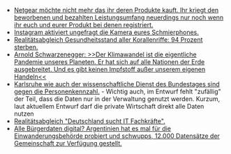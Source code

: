 * [Netgear möchte nicht mehr das ihr deren Produkte kauft. Ihr kriegt den beworbenen und bezahlten Leistungsumfang neuerdings nur noch wenn ihr euch und eurer Produkt bei denen registriert.](https://blog.fefe.de/?ts=a199cda0)
* [Instagram aktiviert ungefragt die Kamera eures Schmierphones.](https://blog.fefe.de/?ts=a1988e6e)
* [Realitätsabgleich Gesundheitsstand aller Korallenriffe: 94 Prozent sterben.](https://www.sonnenseite.com/de/wissenschaft/studie-94-prozent-der-tropischen-korallenriff-lebensraeume-gefaehrdet/)
* [Arnold Schwarzenegger: >>Der Klimawandel ist die eigentliche Pandemie unseres Planeten. Er hat sich auf alle Nationen der Erde ausgebreitet. Und es gibt keinen Impfstoff außer unserem eigenen Handeln<<](https://www.sonnenseite.com/de/umwelt/der-klimawandel-ist-die-eigentliche-pandemie-unseres-planeten/)
* [Karlsruhe wie auch der wissenschaftliche Dienst des Bundestages sind gegen die Personenkennzahl.](https://netzpolitik.org/2020/personenkennziffer-gutachten-des-bundestages-sieht-erhebliche-schwierigkeiten/#vorschaltbanner) - Wichtig auch, im Entwurf fehlt "zufällig" der Teil, dass die Daten nur in der Verwaltung genutzt werden. Kurzum, laut aktuellem Entwurf darf die private Wirtschaft direkt alle Daten nutzen
* [Realitätsabgleich "Deutschland sucht IT Fachkräfte".](https://forum.golem.de/kommentare/security/jobs-unternehmen-koennen-offene-it-stellen-immer-schwerer-besetzen/wir-bieten/137823,5753015,5753015,read.html#msg-5753015)
* [Alle Bürgerdaten digital? Argentinien hat es mal für die Einwanderungsbehörde probiert und schwupps, 12.000 Datensätze der Gemeinschaft zur Verfügung gestellt.](https://www.golem.de/news/ransomware-hunderttausende-passdaten-von-reisenden-veroeffentlicht-2009-150982.html)
